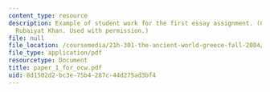 ```yaml
---
content_type: resource
description: Example of student work for the first essay assignment. (Courtesy of
  Rubaiyat Khan. Used with permission.)
file: null
file_location: /coursemedia/21h-301-the-ancient-world-greece-fall-2004/8d1502d2bc3e75b4287c44d275ad3bf4_paper_1_for_ocw.pdf
file_type: application/pdf
resourcetype: Document
title: paper_1_for_ocw.pdf
uid: 8d1502d2-bc3e-75b4-287c-44d275ad3bf4
---
```

